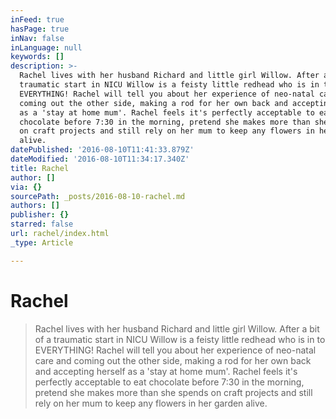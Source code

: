 ```yaml
---
inFeed: true
hasPage: true
inNav: false
inLanguage: null
keywords: []
description: >-
  Rachel lives with her husband Richard and little girl Willow. After a bit of a
  traumatic start in NICU Willow is a feisty little redhead who is in to
  EVERYTHING! Rachel will tell you about her experience of neo-natal care and
  coming out the other side, making a rod for her own back and accepting herself
  as a 'stay at home mum'. Rachel feels it's perfectly acceptable to eat
  chocolate before 7:30 in the morning, pretend she makes more than she spends
  on craft projects and still rely on her mum to keep any flowers in her garden
  alive. 
datePublished: '2016-08-10T11:41:33.879Z'
dateModified: '2016-08-10T11:34:17.340Z'
title: Rachel
author: []
via: {}
sourcePath: _posts/2016-08-10-rachel.md
authors: []
publisher: {}
starred: false
url: rachel/index.html
_type: Article

---
```

# Rachel

> Rachel lives with her husband Richard and little girl Willow. After a bit of a traumatic start in NICU Willow is a feisty little redhead who is in to EVERYTHING! Rachel will tell you about her experience of neo-natal care and coming out the other side, making a rod for her own back and accepting herself as a 'stay at home mum'. Rachel feels it's perfectly acceptable to eat chocolate before 7:30 in the morning, pretend she makes more than she spends on craft projects and still rely on her mum to keep any flowers in her garden alive.